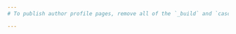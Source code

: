 ```yaml
---
# To publish author profile pages, remove all of the `_build` and `cascade` settings below.

---
```

